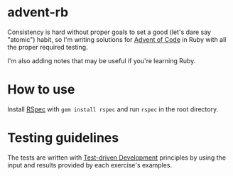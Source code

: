 # advent-rb

Consistency is hard without proper goals to set a good (let's dare say "atomic") habit, so I'm writing solutions for [Advent of Code](https://adventofcode.com/) in Ruby with all the proper required testing.

I'm also adding notes that may be useful if you're learning Ruby.

# How to use
Install [RSpec](https://github.com/rspec/rspec-metagem) with `gem install rspec` and run `rspec` in the root directory.

# Testing guidelines
The tests are written with [Test-driven Development](https://en.wikipedia.org/wiki/Test-driven_development) principles by using the input and results provided by each exercise's examples.